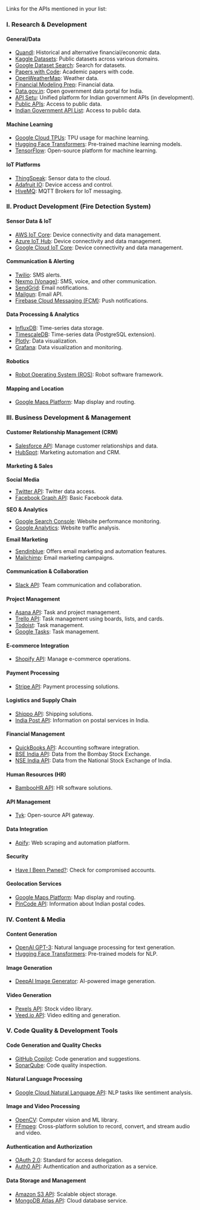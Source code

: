 Links for the APIs mentioned in your list:

### I. Research & Development

#### General/Data
- [Quandl](https://www.quandl.com/tools/api): Historical and alternative financial/economic data.
- [Kaggle Datasets](https://www.kaggle.com/datasets): Public datasets across various domains.
- [Google Dataset Search](https://datasetsearch.research.google.com/): Search for datasets.
- [Papers with Code](https://paperswithcode.com/): Academic papers with code.
- [OpenWeatherMap](https://openweathermap.org/api): Weather data.
- [Financial Modeling Prep](https://financialmodelingprep.com/developer/docs/): Financial data.
- [Data.gov.in](https://data.gov.in/): Open government data portal for India.
- [API Setu](https://www.apisetu.gov.in/): Unified platform for Indian government APIs (in development).
- [Public APIs](https://github.com/public-apis/public-apis): Access to public data.
- [Indian Government API List](https://github.com/Indian-API-List/Indian-API-List): Access to public data.

#### Machine Learning
- [Google Cloud TPUs](https://cloud.google.com/tpu/docs): TPU usage for machine learning.
- [Hugging Face Transformers](https://huggingface.co/transformers/): Pre-trained machine learning models.
- [TensorFlow](https://www.tensorflow.org/api_docs): Open-source platform for machine learning.

#### IoT Platforms
- [ThingSpeak](https://thingspeak.com/docs): Sensor data to the cloud.
- [Adafruit IO](https://io.adafruit.com/api/docs/): Device access and control.
- [HiveMQ](https://www.hivemq.com/mqtt/): MQTT Brokers for IoT messaging.

### II. Product Development (Fire Detection System)

#### Sensor Data & IoT
- [AWS IoT Core](https://docs.aws.amazon.com/iot/latest/developerguide/what-is-aws-iot.html): Device connectivity and data management.
- [Azure IoT Hub](https://docs.microsoft.com/en-us/azure/iot-hub/): Device connectivity and data management.
- [Google Cloud IoT Core](https://cloud.google.com/iot/docs): Device connectivity and data management.

#### Communication & Alerting
- [Twilio](https://www.twilio.com/docs/usage/api): SMS alerts.
- [Nexmo (Vonage)](https://developer.vonage.com/): SMS, voice, and other communication.
- [SendGrid](https://sendgrid.com/docs/API_Reference/index.html): Email notifications.
- [Mailgun](https://documentation.mailgun.com/en/latest/api-intro.html): Email API.
- [Firebase Cloud Messaging (FCM)](https://firebase.google.com/docs/cloud-messaging): Push notifications.

#### Data Processing & Analytics
- [InfluxDB](https://docs.influxdata.com/influxdb/v2.0/api-guide/): Time-series data storage.
- [TimescaleDB](https://docs.timescale.com/latest/main): Time-series data (PostgreSQL extension).
- [Plotly](https://plotly.com/python/getting-started/): Data visualization.
- [Grafana](https://grafana.com/docs/grafana/latest/developers/http_api/): Data visualization and monitoring.

#### Robotics
- [Robot Operating System (ROS)](https://www.ros.org/): Robot software framework.

#### Mapping and Location
- [Google Maps Platform](https://developers.google.com/maps/documentation): Map display and routing.

### III. Business Development & Management

#### Customer Relationship Management (CRM)
- [Salesforce API](https://developer.salesforce.com/): Manage customer relationships and data.
- [HubSpot](https://developers.hubspot.com/docs/api/overview): Marketing automation and CRM.

#### Marketing & Sales

**Social Media**
- [Twitter API](https://developer.twitter.com/en/docs): Twitter data access.
- [Facebook Graph API](https://developers.facebook.com/docs/graph-api): Basic Facebook data.

**SEO & Analytics**
- [Google Search Console](https://developers.google.com/search/apis): Website performance monitoring.
- [Google Analytics](https://developers.google.com/analytics): Website traffic analysis.

**Email Marketing**
- [Sendinblue](https://developers.sendinblue.com/docs): Offers email marketing and automation features.
- [Mailchimp](https://mailchimp.com/developer/): Email marketing campaigns.

#### Communication & Collaboration
- [Slack API](https://api.slack.com/): Team communication and collaboration.

#### Project Management
- [Asana API](https://developers.asana.com/docs): Task and project management.
- [Trello API](https://developer.atlassian.com/cloud/trello/rest/api-group-actions/): Task management using boards, lists, and cards.
- [Todoist](https://developer.todoist.com/): Task management.
- [Google Tasks](https://developers.google.com/tasks): Task management.

#### E-commerce Integration
- [Shopify API](https://shopify.dev/api): Manage e-commerce operations.

#### Payment Processing
- [Stripe API](https://stripe.com/docs/api): Payment processing solutions.

#### Logistics and Supply Chain
- [Shippo API](https://goshippo.com/docs/): Shipping solutions.
- [India Post API](https://www.indiapost.gov.in/vas/pages/APIs.aspx): Information on postal services in India.

#### Financial Management
- [QuickBooks API](https://developer.intuit.com/app/developer/qbo/docs/get-started): Accounting software integration.
- [BSE India API](https://www.bseindia.com/): Data from the Bombay Stock Exchange.
- [NSE India API](https://www.nseindia.com/): Data from the National Stock Exchange of India.

#### Human Resources (HR)
- [BambooHR API](https://www.bamboohr.com/api/): HR software solutions.

#### API Management
- [Tyk](https://tyk.io/docs/): Open-source API gateway.

#### Data Integration
- [Apify](https://docs.apify.com/): Web scraping and automation platform.

#### Security
- [Have I Been Pwned?](https://haveibeenpwned.com/API/v3): Check for compromised accounts.

#### Geolocation Services
- [Google Maps Platform](https://developers.google.com/maps/documentation): Map display and routing.
- [PinCode API](https://data.gov.in/resources/pincode-api): Information about Indian postal codes.

### IV. Content & Media

#### Content Generation
- [OpenAI GPT-3](https://beta.openai.com/docs/): Natural language processing for text generation.
- [Hugging Face Transformers](https://huggingface.co/transformers/): Pre-trained models for NLP.

#### Image Generation
- [DeepAI Image Generator](https://deepai.org/machine-learning-model/text2img): AI-powered image generation.

#### Video Generation
- [Pexels API](https://www.pexels.com/api/): Stock video library.
- [Veed.io API](https://www.veed.io/api): Video editing and generation.

### V. Code Quality & Development Tools

#### Code Generation and Quality Checks
- [GitHub Copilot](https://github.com/features/copilot): Code generation and suggestions.
- [SonarQube](https://www.sonarqube.org/): Code quality inspection.

#### Natural Language Processing
- [Google Cloud Natural Language API](https://cloud.google.com/natural-language/docs): NLP tasks like sentiment analysis.

#### Image and Video Processing
- [OpenCV](https://opencv.org/): Computer vision and ML library.
- [FFmpeg](https://ffmpeg.org/): Cross-platform solution to record, convert, and stream audio and video.

#### Authentication and Authorization
- [OAuth 2.0](https://oauth.net/2/): Standard for access delegation.
- [Auth0 API](https://auth0.com/docs/api): Authentication and authorization as a service.

#### Data Storage and Management
- [Amazon S3 API](https://docs.aws.amazon.com/AmazonS3/latest/API/Welcome.html): Scalable object storage.
- [MongoDB Atlas API](https://docs.atlas.mongodb.com/api/): Cloud database service.